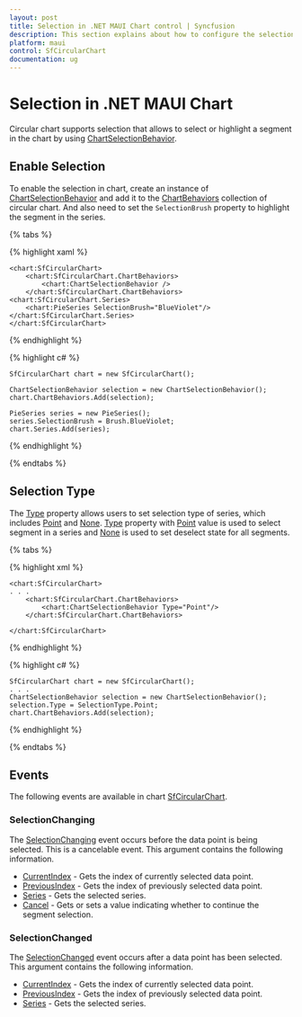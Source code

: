 ```yaml
---
layout: post
title: Selection in .NET MAUI Chart control | Syncfusion
description: This section explains about how to configure the selection support and its features applying in .NET MAUI Chart (SfCircularChart).
platform: maui
control: SfCircularChart
documentation: ug
---
```


# Selection in .NET MAUI Chart

Circular chart supports selection that allows to select or highlight a segment in the chart by using [ChartSelectionBehavior](https://help.syncfusion.com/cr/maui/Syncfusion.Maui.Charts.ChartSelectionBehavior.html).

## Enable Selection

To enable the selection in chart, create an instance of [ChartSelectionBehavior](https://help.syncfusion.com/cr/maui/Syncfusion.Maui.Charts.ChartSelectionBehavior.html) and add it to the [ChartBehaviors](https://help.syncfusion.com/cr/maui/Syncfusion.Maui.Charts.ChartBase.html#Syncfusion_Maui_Charts_ChartBase_ChartBehaviors) collection of circular chart. And also need to set the `SelectionBrush` property to highlight the segment in the series.

{% tabs %}

{% highlight xaml %}

    <chart:SfCircularChart>
        <chart:SfCircularChart.ChartBehaviors>
            <chart:ChartSelectionBehavior />
        </chart:SfCircularChart.ChartBehaviors>
    <chart:SfCircularChart.Series>
        <chart:PieSeries SelectionBrush="BlueViolet"/>
    </chart:SfCircularChart.Series>
    </chart:SfCircularChart>

{% endhighlight %}

{% highlight c# %}

    SfCircularChart chart = new SfCircularChart();

    ChartSelectionBehavior selection = new ChartSelectionBehavior();
    chart.ChartBehaviors.Add(selection);

    PieSeries series = new PieSeries();
    series.SelectionBrush = Brush.BlueViolet;
    chart.Series.Add(series);

{% endhighlight %}

{% endtabs %}

## Selection Type

The [Type](https://help.syncfusion.com/cr/maui/Syncfusion.Maui.Charts.ChartSelectionBehavior.html#Syncfusion_Maui_Charts_ChartSelectionBehavior_Type) property allows users to set selection type of series, which includes [Point](https://help.syncfusion.com/cr/maui/Syncfusion.Maui.Charts.SelectionType.html#Syncfusion_Maui_Charts_SelectionType_Point) and [None](https://help.syncfusion.com/cr/maui/Syncfusion.Maui.Charts.SelectionType.html#Syncfusion_Maui_Charts_SelectionType_None). [Type](https://help.syncfusion.com/cr/maui/Syncfusion.Maui.Charts.ChartSelectionBehavior.html#Syncfusion_Maui_Charts_ChartSelectionBehavior_Type) property with [Point](https://help.syncfusion.com/cr/maui/Syncfusion.Maui.Charts.SelectionType.html#Syncfusion_Maui_Charts_SelectionType_Point) value is used to select segment in a series and [None](https://help.syncfusion.com/cr/maui/Syncfusion.Maui.Charts.SelectionType.html#Syncfusion_Maui_Charts_SelectionType_None) is used to set deselect state for all segments. 

{% tabs %}

{% highlight xml %}

    <chart:SfCircularChart>
    . . .
        <chart:SfCircularChart.ChartBehaviors>
            <chart:ChartSelectionBehavior Type="Point"/>
        </chart:SfCircularChart.ChartBehaviors>

    </chart:SfCircularChart>

{% endhighlight %}

{% highlight c# %}

    SfCircularChart chart = new SfCircularChart();
    . . .
    ChartSelectionBehavior selection = new ChartSelectionBehavior();
    selection.Type = SelectionType.Point;
    chart.ChartBehaviors.Add(selection);

{% endhighlight %}

{% endtabs %}

## Events

The following events are available in chart [SfCircularChart](https://help.syncfusion.com/cr/maui/Syncfusion.Maui.Charts.SfCircularChart.html).

### SelectionChanging

The [SelectionChanging](https://help.syncfusion.com/cr/maui/Syncfusion.Maui.Charts.ChartBase.html#Syncfusion_Maui_Charts_ChartBase_SelectionChanging) event occurs before the data point is being selected. This is a cancelable event. This argument contains the following information.

* [CurrentIndex](https://help.syncfusion.com/cr/maui/Syncfusion.Maui.Charts.SelectionEventArgs.html#Syncfusion_Maui_Charts_SelectionEventArgs_CurrentIndex) - Gets the index of currently selected data point.
* [PreviousIndex](https://help.syncfusion.com/cr/maui/Syncfusion.Maui.Charts.SelectionEventArgs.html#Syncfusion_Maui_Charts_SelectionEventArgs_PreviousIndex) - Gets the index of previously selected data point.
* [Series](https://help.syncfusion.com/cr/maui/Syncfusion.Maui.Charts.SelectionEventArgs.html#Syncfusion_Maui_Charts_SelectionEventArgs_Series) - Gets the selected series.
* [Cancel](https://help.syncfusion.com/cr/maui/Syncfusion.Maui.Charts.SelectionChangingEventArgs.html#Syncfusion_Maui_Charts_SelectionChangingEventArgs_Cancel) - Gets or sets a value indicating whether to continue the segment selection.

### SelectionChanged

The [SelectionChanged](https://help.syncfusion.com/cr/maui/Syncfusion.Maui.Charts.ChartBase.html#Syncfusion_Maui_Charts_ChartBase_SelectionChanged) event occurs after a data point has been selected. This argument contains the following information.

* [CurrentIndex](https://help.syncfusion.com/cr/maui/Syncfusion.Maui.Charts.SelectionEventArgs.html#Syncfusion_Maui_Charts_SelectionEventArgs_CurrentIndex) - Gets the index of currently selected data point.
* [PreviousIndex](https://help.syncfusion.com/cr/maui/Syncfusion.Maui.Charts.SelectionEventArgs.html#Syncfusion_Maui_Charts_SelectionEventArgs_PreviousIndex) - Gets the index of previously selected data point.
* [Series](https://help.syncfusion.com/cr/maui/Syncfusion.Maui.Charts.SelectionEventArgs.html#Syncfusion_Maui_Charts_SelectionEventArgs_Series) - Gets the selected series.
